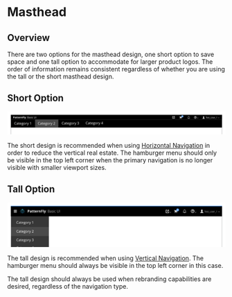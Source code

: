 # Masthead

## Overview

There are two options for the masthead design, one short option to save space and one tall option to accommodate for larger product logos. The order of information remains consistent regardless of whether you are using the tall or the short masthead design.

## Short Option
![Image of short masthead](img/masthead_02.png)

The short design is recommended when using [Horizontal Navigation](https://www.patternfly.org/pattern-library/navigation/horizontal-navigation/#_) in order to reduce the vertical real estate. The hamburger menu should only be visible in the top left corner when the primary navigation is no longer visible with smaller viewport sizes.

## Tall Option
![Image of tall masthead](img/masthead_01.png)

The tall design is recommended when using [Vertical Navigation](https://www.patternfly.org/pattern-library/navigation/vertical-navigation/#_). The hamburger menu should always be visible in the top left corner in this case.

The tall design should always be used when rebranding capabilities are desired, regardless of the navigation type.

